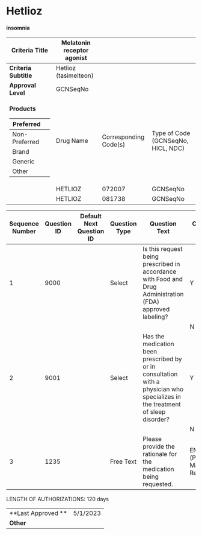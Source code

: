 # Hetlioz

**insomnia**

<table>
<thead>
<tr class="header">
<th><strong>Criteria Title</strong></th>
<th>Melatonin receptor agonist</th>
<th></th>
<th></th>
</tr>
</thead>
<tbody>
<tr class="odd">
<td><strong>Criteria Subtitle</strong></td>
<td>Hetlioz (tasimelteon)</td>
<td></td>
<td></td>
</tr>
<tr class="even">
<td><strong>Approval Level</strong></td>
<td>GCNSeqNo</td>
<td></td>
<td></td>
</tr>
<tr class="odd">
<td><p><strong>Products</strong></p>
<table>
<thead>
<tr class="header">
<th>Preferred</th>
<th></th>
</tr>
</thead>
<tbody>
<tr class="odd">
<td>Non-Preferred</td>
<td></td>
</tr>
<tr class="even">
<td>Brand</td>
<td></td>
</tr>
<tr class="odd">
<td>Generic</td>
<td></td>
</tr>
<tr class="even">
<td>Other</td>
<td></td>
</tr>
</tbody>
</table></td>
<td>Drug Name</td>
<td>Corresponding Code(s)</td>
<td>Type of Code (GCNSeqNo, HICL, NDC)</td>
</tr>
<tr class="even">
<td></td>
<td>HETLIOZ</td>
<td>072007</td>
<td>GCNSeqNo</td>
</tr>
<tr class="odd">
<td></td>
<td>HETLIOZ</td>
<td>081738</td>
<td>GCNSeqNo</td>
</tr>
</tbody>
</table>

| **Sequence Number** | **Question ID** | **Default Next Question ID** | **Question Type** | **Question Text**                                                                                                             | **Choice Text**             | **Next Question ID**     |
| ------------------- | --------------- | ---------------------------- | ----------------- | ----------------------------------------------------------------------------------------------------------------------------- | --------------------------- | ------------------------ |
| 1                   | 9000            |                              | Select            | Is this request being prescribed in accordance with Food and Drug Administration (FDA) approved labeling?                     | Y                           | 9001                     |
|                     |                 |                              |                   |                                                                                                                               | N                           | 1235                     |
| 2                   | 9001            |                              | Select            | Has the medication been prescribed by or in consultation with a physician who specializes in the treatment of sleep disorder? | Y                           | END (Approve x 120 days) |
|                     |                 |                              |                   |                                                                                                                               | N                           | 1235                     |
| 3                   | 1235            |                              | Free Text         | Please provide the rationale for the medication being requested.                                                              | END (Pending Manual Review) |                          |

LENGTH OF AUTHORIZATIONS: 120 days

|||
| ------------------ | -------- |
| **Last Approved ** | 5/1/2023 |
| **Other**          |          |
